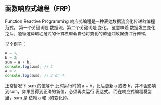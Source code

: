 ## 函数响应式编程（FRP）
Function Reactive Programming
响应式编程是一种表达数据流变化传递的编程范式。
第一个关键词是 数据流，第二个关键词是 变化。
这意味着 数据发生变化之后，遵循这种编程范式的计算模型会自动将变化的值通过数据流进行传递。

举个例子：
```js
a = 1;
b = 2;
sum = a + b; 
console.log(sum); // 3
a = 2
console.log(sum); // 3 or 4
```
正常情况下 sum 的值等于 此时运行时的 a + b，此后更新 a 或者 b，并不会影响到sum，如果要得到正确的新值，必须再次运行 表达式。
而在响应式编程模型里，sum 是 依赖 a 和 b的变化的。

